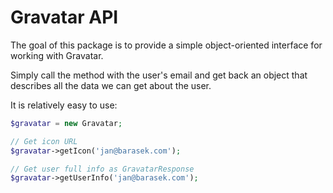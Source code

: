 Gravatar API
============

The goal of this package is to provide a simple object-oriented interface for working with Gravatar.

Simply call the method with the user's email and get back an object that describes all the data we can get about the user.

It is relatively easy to use:

```php
$gravatar = new Gravatar;

// Get icon URL
$gravatar->getIcon('jan@barasek.com');

// Get user full info as GravatarResponse
$gravatar->getUserInfo('jan@barasek.com');
```
